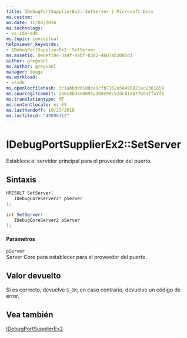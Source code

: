 ```yaml
---
title: IDebugPortSupplierEx2::SetServer | Microsoft Docs
ms.custom: ''
ms.date: 11/04/2016
ms.technology:
- vs-ide-sdk
ms.topic: conceptual
helpviewer_keywords:
- IDebugPortSupplierEx2::SetServer
ms.assetid: 0e8ef194-3a4f-4abf-8382-4607ab3005d1
author: gregvanl
ms.author: gregvanl
manager: douge
ms.workload:
- vssdk
ms.openlocfilehash: 3c1abbddd18dce9cfb7162a58496821ac2301659
ms.sourcegitcommit: 240c8b34e80952d00e90c52dcb1a077b9aff47f6
ms.translationtype: MT
ms.contentlocale: es-ES
ms.lasthandoff: 10/23/2018
ms.locfileid: "49896112"
---
```

# <a name="idebugportsupplierex2setserver"></a>IDebugPortSupplierEx2::SetServer
Establece el servidor principal para el proveedor del puerto.  
  
## <a name="syntax"></a>Sintaxis  
  
```cpp  
HRESULT SetServer(  
   IDebugCoreServer2* pServer  
);  
```  
  
```csharp  
int SetServer(  
   IDebugCoreServer2 pServer  
);  
```  
  
#### <a name="parameters"></a>Parámetros  
 `pServer`  
 Server Core para establecer para el proveedor del puerto.  
  
## <a name="return-value"></a>Valor devuelto  
 Si es correcto, devuelve `S_OK`; en caso contrario, devuelve un código de error.  
  
## <a name="see-also"></a>Vea también  
 [IDebugPortSupplierEx2](../../../extensibility/debugger/reference/idebugportsupplierex2.md)